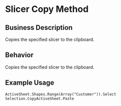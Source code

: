 # Slicer Copy Method

## Business Description
Copies the specified slicer to the clipboard.

## Behavior
Copies the specified slicer to the clipboard.

## Example Usage
```vba
ActiveSheet.Shapes.Range(Array("Customer")).Select 
Selection.CopyActiveSheet.Paste
```